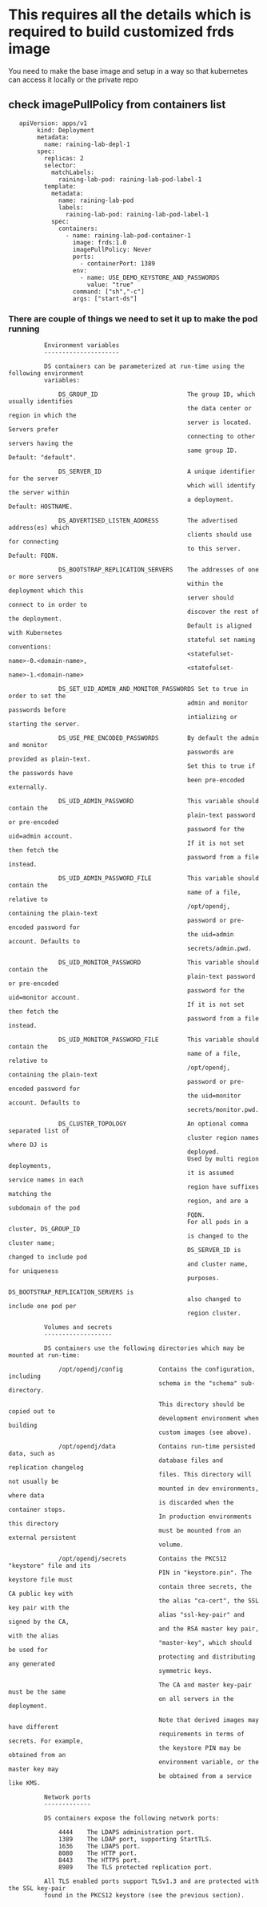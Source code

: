 # This requires all the details which is required to build customized frds image

You need to make the base image and setup in a way so that kubernetes can access it locally or the private repo 

## check imagePullPolicy from containers list

       apiVersion: apps/v1
            kind: Deployment
            metadata:
              name: raining-lab-depl-1
            spec:
              replicas: 2
              selector:
                matchLabels:
                  raining-lab-pod: raining-lab-pod-label-1
              template:
                metadata:
                  name: raining-lab-pod
                  labels:
                    raining-lab-pod: raining-lab-pod-label-1
                spec:
                  containers:
                    - name: raining-lab-pod-container-1
                      image: frds:1.0
                      imagePullPolicy: Never
                      ports:
                        - containerPort: 1389
                      env:
                        - name: USE_DEMO_KEYSTORE_AND_PASSWORDS
                          value: "true"
                      command: ["sh","-c"]
                      args: ["start-ds"]

 
### There are couple of things we need to set it up to make the pod running
          
              Environment variables
              ---------------------

              DS containers can be parameterized at run-time using the following environment
              variables:

                  DS_GROUP_ID                         The group ID, which usually identifies
                                                      the data center or region in which the
                                                      server is located. Servers prefer
                                                      connecting to other servers having the
                                                      same group ID. Default: "default".

                  DS_SERVER_ID                        A unique identifier for the server
                                                      which will identify the server within
                                                      a deployment. Default: HOSTNAME.

                  DS_ADVERTISED_LISTEN_ADDRESS        The advertised address(es) which 
                                                      clients should use for connecting 
                                                      to this server. Default: FQDN.

                  DS_BOOTSTRAP_REPLICATION_SERVERS    The addresses of one or more servers 
                                                      within the deployment which this 
                                                      server should connect to in order to 
                                                      discover the rest of the deployment. 
                                                      Default is aligned with Kubernetes
                                                      stateful set naming conventions:
                                                      <statefulset-name>-0.<domain-name>,
                                                      <statefulset-name>-1.<domain-name>

                  DS_SET_UID_ADMIN_AND_MONITOR_PASSWORDS Set to true in order to set the
                                                      admin and monitor passwords before
                                                      intializing or starting the server.

                  DS_USE_PRE_ENCODED_PASSWORDS        By default the admin and monitor
                                                      passwords are provided as plain-text.
                                                      Set this to true if the passwords have
                                                      been pre-encoded externally.

                  DS_UID_ADMIN_PASSWORD               This variable should contain the
                                                      plain-text password or pre-encoded
                                                      password for the uid=admin account.
                                                      If it is not set then fetch the
                                                      password from a file instead.

                  DS_UID_ADMIN_PASSWORD_FILE          This variable should contain the
                                                      name of a file, relative to
                                                      /opt/opendj, containing the plain-text
                                                      password or pre-encoded password for
                                                      the uid=admin account. Defaults to
                                                      secrets/admin.pwd.

                  DS_UID_MONITOR_PASSWORD             This variable should contain the
                                                      plain-text password or pre-encoded
                                                      password for the uid=monitor account.
                                                      If it is not set then fetch the
                                                      password from a file instead.

                  DS_UID_MONITOR_PASSWORD_FILE        This variable should contain the
                                                      name of a file, relative to
                                                      /opt/opendj, containing the plain-text
                                                      password or pre-encoded password for
                                                      the uid=monitor account. Defaults to
                                                      secrets/monitor.pwd.

                  DS_CLUSTER_TOPOLOGY                 An optional comma separated list of
                                                      cluster region names where DJ is
                                                      deployed.
                                                      Used by multi region deployments,
                                                      it is assumed service names in each
                                                      region have suffixes matching the
                                                      region, and are a subdomain of the pod
                                                      FQDN.
                                                      For all pods in a cluster, DS_GROUP_ID
                                                      is changed to the cluster name;
                                                      DS_SERVER_ID is changed to include pod
                                                      and cluster name, for uniqueness
                                                      purposes.
                                                      DS_BOOTSTRAP_REPLICATION_SERVERS is
                                                      also changed to include one pod per
                                                      region cluster.

              Volumes and secrets
              -------------------

              DS containers use the following directories which may be mounted at run-time:

                  /opt/opendj/config          Contains the configuration, including
                                              schema in the "schema" sub-directory.

                                              This directory should be copied out to
                                              development environment when building
                                              custom images (see above).

                  /opt/opendj/data            Contains run-time persisted data, such as
                                              database files and replication changelog
                                              files. This directory will not usually be
                                              mounted in dev environments, where data
                                              is discarded when the container stops.
                                              In production environments this directory
                                              must be mounted from an external persistent
                                              volume.

                  /opt/opendj/secrets         Contains the PKCS12 "keystore" file and its
                                              PIN in "keystore.pin". The keystore file must
                                              contain three secrets, the CA public key with
                                              the alias "ca-cert", the SSL key pair with the
                                              alias "ssl-key-pair" and signed by the CA,
                                              and the RSA master key pair, with the alias 
                                              "master-key", which should be used for 
                                              protecting and distributing any generated 
                                              symmetric keys.

                                              The CA and master key-pair must be the same
                                              on all servers in the deployment.

                                              Note that derived images may have different
                                              requirements in terms of secrets. For example,
                                              the keystore PIN may be obtained from an
                                              environment variable, or the master key may
                                              be obtained from a service like KMS.

              Network ports
              -------------

              DS containers expose the following network ports:

                  4444    The LDAPS administration port.
                  1389    The LDAP port, supporting StartTLS.
                  1636    The LDAPS port.
                  8080    The HTTP port.
                  8443    The HTTPS port.
                  8989    The TLS protected replication port.

              All TLS enabled ports support TLSv1.3 and are protected with the SSL key-pair
              found in the PKCS12 keystore (see the previous section).
         
